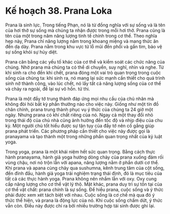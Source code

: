# Kế hoạch 38. Prana Loka

Prana là sinh lực. Trong tiếng Phạn, nó là từ đồng nghĩa với sự sống và là tên của hơi thở sự sống mà chúng ta nhận được trong mỗi hơi thở. Prana cũng là tên của một trong năm năng lượng tinh tế chính trong cơ thể. Theo nghĩa hẹp này, Prana chỉ năng lượng nằm trong khoang miệng và mang thức ăn đến dạ dày. Prana nằm trong khu vực từ lỗ mũi đến phổi và gần tim, bảo vệ sự sống khỏi sự hủy diệt.

Prana cân bằng các yếu tố khác của cơ thể và kiểm soát các chức năng của chúng. Nhờ prana mà chúng ta có thể di chuyển, suy nghĩ, nhìn và nghe. Từ khi sinh ra cho đến khi chết, prana đóng một vai trò quan trọng trong cuộc sống của chúng ta: khi sinh ra, nó mang lại sức mạnh cần thiết cho quá trình sinh nở thành công, vào lúc chết, nó lấy tất cả năng lượng sống của cơ thể và chảy ra ngoài, để lại sự vô hồn. tử thi.

Prana là một đầy tớ trung thành đáp ứng mọi nhu cầu của chủ nhân mà không đòi hỏi bất kỳ phần thưởng nào cho việc này. Giống như một tín đồ chân chính, prana trung thành phục vụ ý thức của chúng ta 24 giờ một ngày. Nhưng prana có khí chất riêng của nó. Ngay cả một thay đổi nhỏ trong thái độ của chủ nhà cũng ảnh hưởng đến tốc độ và nhịp điệu của chu kỳ. Một người chủ tốt hiểu được sự tận tụy của đầy tớ nên cố gắng giúp prana phát triển. Các phương pháp cần thiết cho việc này được gọi là pranayama và tạo thành một trong những phần quan trọng nhất của kỷ luật yoga.

Trong yoga, prana là một khái niệm hết sức quan trọng. Bằng cách thực hành pranayama, hành giả yoga hướng dòng chảy của prana xuống đám rối vùng chậu, nơi nó trộn lẫn với apana, năng lượng nằm ở phần dưới cơ thể. Khi prana và apana cùng chảy qua sushumna, kênh trung tâm của cột sống, đến đỉnh đầu, hành giả yoga trải nghiệm trạng thái định, đó là mục tiêu của tất cả các thực hành yoga. Prana không nên nhầm lẫn với oxy. Oxy cung cấp năng lượng cho cơ thể vật lý thô. Mặt khác, prana duy trì sự tồn tại của cơ thể vật chất: prana chính là sự sống. Để hiểu prana, cuộc sống và ý thức phải được xem xét tách biệt với nhau. Cuộc sống là cơ chế mà qua đó ý thức thể hiện, và prana là động lực của nó. Khi cuộc sống chấm dứt, ý thức vẫn còn. Điều này được chỉ ra bởi nhiều trường hợp tái sinh được ghi lại.
